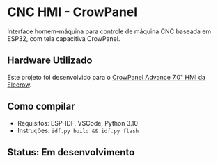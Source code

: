 # CNC HMI - CrowPanel

Interface homem-máquina para controle de máquina CNC baseada em ESP32, com tela capacitiva CrowPanel.

## Hardware Utilizado

Este projeto foi desenvolvido para o [CrowPanel Advance 7.0" HMI da Elecrow](https://www.elecrow.com/crowpanel-advance-7-0-hmi-esp32-ai-display-800x480-artificial-intelligent-ips-touch-screen-support-meshtastic-and-arduino-lvgl-micropython.html).


## Como compilar
- Requisitos: ESP-IDF, VSCode, Python 3.10
- Instruções: `idf.py build && idf.py flash`

## Status: Em desenvolvimento
